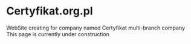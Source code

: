 # Certyfikat.org.pl  

WebSite creating for company named Certyfikat multi-branch company
This page is currently under construction
